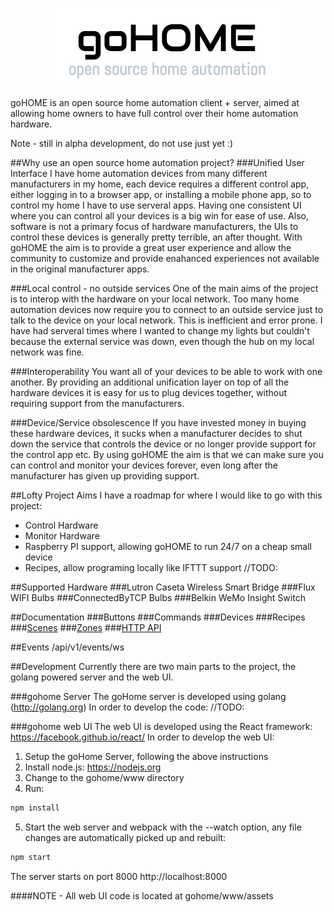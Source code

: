 <p align="center">
<img src="logo.png" />
</p>
goHOME is an open source home automation client + server, aimed at allowing home owners to have full control over their home automation hardware.

Note - still in alpha development, do not use just yet :)

##Why use an open source home automation project?
###Unified User Interface
I have home automation devices from many different manufacturers in my home, each device requires a different control app, either logging in to a browser app, or installing a mobile phone app, so to control my home I have to use serveral apps. Having one consistent UI where you can control all your devices is a big win for ease of use.  Also, software is not a primary focus of hardware manufacturers, the UIs to control these devices is generally pretty terrible, an after thought. With goHOME the aim is to provide a great user experience and allow the community to customize and provide enahanced experiences not available in the original manufacturer apps.

###Local control - no outside services
One of the main aims of the project is to interop with the hardware on your local network.  Too many home automation devices now require you to connect to an outside service just to talk to the device on your local network.  This is inefficient and error prone.  I have had serveral times where I wanted to change my lights but couldn't because the external service was down, even though the hub on my local network was fine.

###Interoperability
You want all of your devices to be able to work with one another.  By providing an additional unification layer on top of all the hardware devices it is easy for us to plug devices together, without requiring support from the manufacturers.

###Device/Service obsolescence
If you have invested money in buying these hardware devices, it sucks when a manufacturer decides to shut down the service that controls the device or no longer provide support for the control app etc.  By using goHOME the aim is that we can make sure you can control and monitor your devices forever, even long after the manufacturer has given up providing support. 

##Lofty Project Aims
I have a roadmap for where I would like to go with this project:
  - Control Hardware
  - Monitor Hardware
  - Raspberry PI support, allowing goHOME to run 24/7 on a cheap small device
  - Recipes, allow programing locally like IFTTT support
//TODO:

##Supported Hardware
###Lutron Caseta Wireless Smart Bridge
###Flux WIFI Bulbs
###ConnectedByTCP Bulbs
###Belkin WeMo Insight Switch

##Documentation
###Buttons
###Commands
###Devices
###Recipes
###[Scenes](docs/scene.md)
###[Zones](docs/zone.md)
###[HTTP API](docs/api.md)


##Events
 /api/v1/events/ws

##Development
Currently there are two main parts to the project, the golang powered server and the web UI.

###gohome Server
The goHome server is developed using golang (http://golang.org) In order to develop the code:
//TODO:

###gohome web UI
The web UI is developed using the React framework: https://facebook.github.io/react/ In order to develop the web UI:
 1. Setup the goHome Server, following the above instructions
 2. Install node.js: https://nodejs.org
 3. Change to the gohome/www directory
 4. Run:
 
 ```bash
 npm install
 ```
 5. Start the web server and webpack with the --watch option, any file changes are automatically picked up and rebuilt:
 
 ```bash
 npm start
 ```
The server starts on port 8000  http://localhost:8000

####NOTE - All web UI code is located at gohome/www/assets
